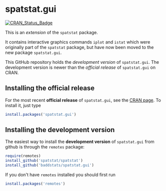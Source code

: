 # spatstat.gui

[![CRAN_Status_Badge](http://www.r-pkg.org/badges/version/spatstat.gui)](http://cran.r-project.org/web/packages/spatstat.gui)

This is an _extension_ of the `spatstat` package. 

It contains interactive graphics commands `iplot` and `istat` which were
originally part of the `spatstat` package, but have now been moved to
the new package `spatstat.gui`.

This GitHub repository holds the *development version* of
`spatstat.gui`. The development version is newer than the *official release*
of `spatstat.gui` on CRAN. 

## Installing the official release

For the most recent **official release** of 
`spatstat.gui`, see the [CRAN page](https://cran.r-project.org/web/packages/spatstat.gui). To install it, just type

```R
install.packages('spatstat.gui')
```

## Installing the development version

The easiest way to install the **development version** of `spatstat.gui` 
from github is through the `remotes` package:

```R
require(remotes)
install_github('spatstat/spatstat')
install_github('baddstats/spatstat.gui')
```

If you don't have `remotes` installed you should first run

```R
install.packages('remotes')
```

